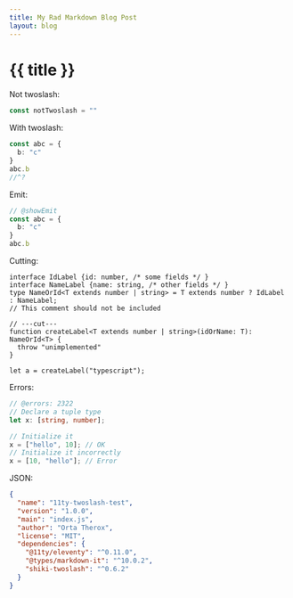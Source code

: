```yaml
---
title: My Rad Markdown Blog Post
layout: blog
---
```


# {{ title }}

Not twoslash:

```ts
const notTwoslash = ""
```

With twoslash:

```ts twoslash
const abc = {
  b: "c"
}
abc.b
//^?
```

Emit:

```ts twoslash
// @showEmit
const abc = {
  b: "c"
}
abc.b
```


Cutting:

```tsx twoslash
interface IdLabel {id: number, /* some fields */ }
interface NameLabel {name: string, /* other fields */ }
type NameOrId<T extends number | string> = T extends number ? IdLabel : NameLabel;
// This comment should not be included

// ---cut---
function createLabel<T extends number | string>(idOrName: T): NameOrId<T> {
  throw "unimplemented"
}

let a = createLabel("typescript");
```

Errors:

```ts twoslash
// @errors: 2322
// Declare a tuple type
let x: [string, number];

// Initialize it
x = ["hello", 10]; // OK
// Initialize it incorrectly
x = [10, "hello"]; // Error
```

JSON:

```json
{
  "name": "11ty-twoslash-test",
  "version": "1.0.0",
  "main": "index.js",
  "author": "Orta Therox",
  "license": "MIT",
  "dependencies": {
    "@11ty/eleventy": "^0.11.0",
    "@types/markdown-it": "^10.0.2",
    "shiki-twoslash": "^0.6.2"
  }
}

```
